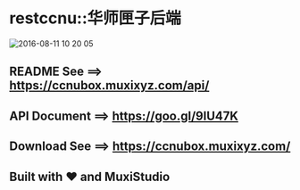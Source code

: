 # restccnu::华师匣子后端
![2016-08-11 10 20 05](https://cloud.githubusercontent.com/assets/10671733/17577484/dd44815a-5fb0-11e6-9dbd-04002a78d3f7.png)

## README See   ==>  https://ccnubox.muxixyz.com/api/
## API Document ==>  https://goo.gl/9lU47K
## Download See ==>  https://ccnubox.muxixyz.com/
## Built with ❤️  and MuxiStudio
